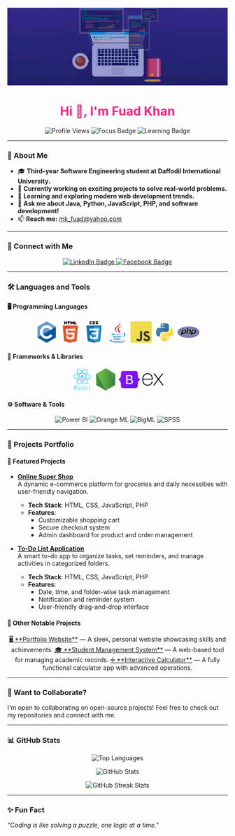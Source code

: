 ![Programming Header](https://github.com/Fuad-Khan/Fuad-Khan/blob/main/programming-header.webp)

<h1 align="center" style="color: #f72585;">Hi 👋, I'm Fuad Khan</h1>

<p align="center"> 
  <img src="https://komarev.com/ghpvc/?username=fuad-khan&label=Profile%20Views&color=0e75b6&style=flat-square" alt="Profile Views" /> 
  <img src="https://img.shields.io/badge/Focus-Software%20Development-%23f72585?style=flat-square" alt="Focus Badge" />
  <img src="https://img.shields.io/badge/Learning-Web%20Trends%20%26%20Backend-%2385c1e9?style=flat-square" alt="Learning Badge" />
</p>

---

### 🌟 About Me  
- 🎓 **Third-year Software Engineering student at Daffodil International University.**  
- 🔭 **Currently working on exciting projects to solve real-world problems.**  
- 🌱 **Learning and exploring modern web development trends.**  
- 💬 **Ask me about Java, Python, JavaScript, PHP, and software development!**  
- 📫 **Reach me:** [mk_fuad@yahoo.com](mailto:mk_fuad@yahoo.com)  

---

### 🔗 Connect with Me  
<p align="center">
  <a href="https://linkedin.com/in/fuad-khan-a2a821257" target="blank">
    <img src="https://img.shields.io/badge/LinkedIn-Connect-blue?style=for-the-badge&logo=linkedin" alt="LinkedIn Badge" />
  </a>
  <a href="https://fb.com/mk.fuad.184" target="blank">
    <img src="https://img.shields.io/badge/Facebook-Profile-%230e76a8?style=for-the-badge&logo=facebook" alt="Facebook Badge" />
  </a>
</p>

---

### 🛠️ Languages and Tools  
#### 🖥️ Programming Languages  
<p align="center">
  <img src="https://raw.githubusercontent.com/devicons/devicon/master/icons/c/c-original.svg" alt="C" width="50" height="50"/>
  <img src="https://raw.githubusercontent.com/devicons/devicon/master/icons/html5/html5-original-wordmark.svg" alt="HTML5" width="50" height="50"/>
  <img src="https://raw.githubusercontent.com/devicons/devicon/master/icons/css3/css3-original-wordmark.svg" alt="CSS3" width="50" height="50"/>
  <img src="https://raw.githubusercontent.com/devicons/devicon/master/icons/java/java-original.svg" alt="Java" width="50" height="50"/>
  <img src="https://raw.githubusercontent.com/devicons/devicon/master/icons/javascript/javascript-original.svg" alt="JavaScript" width="50" height="50"/>
  <img src="https://raw.githubusercontent.com/devicons/devicon/master/icons/python/python-original.svg" alt="Python" width="50" height="50"/>
  <img src="https://raw.githubusercontent.com/devicons/devicon/master/icons/php/php-original.svg" alt="PHP" width="50" height="50"/>
</p>

#### 🚀 Frameworks & Libraries  
<p align="center">
  <img src="https://raw.githubusercontent.com/devicons/devicon/master/icons/react/react-original-wordmark.svg" alt="React" width="50" height="50"/> 
  <img src="https://raw.githubusercontent.com/devicons/devicon/master/icons/nodejs/nodejs-original.svg" alt="Node.js" width="50" height="50"/> 
  <img src="https://raw.githubusercontent.com/devicons/devicon/master/icons/bootstrap/bootstrap-original.svg" alt="Bootstrap" width="50" height="50"/> 
  <img src="https://raw.githubusercontent.com/devicons/devicon/master/icons/express/express-original.svg" alt="Express.js" width="50" height="50"/>
</p>

#### ⚙️ Software & Tools  
<p align="center">
  <img src="https://www.vectorlogo.zone/logos/microsoft_powerbi/microsoft_powerbi-icon.svg" alt="Power BI" width="50" height="50"/> 
  <img src="https://orangedatamining.com/_next/static/media/logo-orange.faff1861.svg" alt="Orange ML" width="50" height="50"/> 
  <img src="https://static.bigml.com/static/img/bigml.png" alt="BigML" width="50" height="50"/> 
  <img src="https://upload.wikimedia.org/wikipedia/commons/e/ea/SPSS_logo.svg" alt="SPSS" width="50" height="50"/> 
</p>

---

### 🌈 Projects Portfolio  

#### 🚧 Featured Projects  
- **[Online Super Shop](https://github.com/Fuad-Khan/Online-Super-Shop-Website)**  
  A dynamic e-commerce platform for groceries and daily necessities with user-friendly navigation.  
  - **Tech Stack**: HTML, CSS, JavaScript, PHP  
  - **Features**:  
    - Customizable shopping cart  
    - Secure checkout system  
    - Admin dashboard for product and order management  

- **[To-Do List Application](https://github.com/Fuad-Khan/to-do-list-project)**  
  A smart to-do app to organize tasks, set reminders, and manage activities in categorized folders.  
  - **Tech Stack**: HTML, CSS, JavaScript, PHP  
  - **Features**:  
    - Date, time, and folder-wise task management  
    - Notification and reminder system  
    - User-friendly drag-and-drop interface  

#### 📁 Other Notable Projects  
<p align="center">
  <a href="https://github.com/Fuad-Khan/portfolio-website">🖥️ **Portfolio Website**</a> — A sleek, personal website showcasing skills and achievements.  
  <a href="https://github.com/Fuad-Khan/student-management-system">🎓 **Student Management System**</a> — A web-based tool for managing academic records.  
  <a href="https://github.com/Fuad-Khan/calculator">➗ **Interactive Calculator**</a> — A fully functional calculator app with advanced operations.  
</p>

---

### 🔭 Want to Collaborate?  
I'm open to collaborating on open-source projects! Feel free to check out my repositories and connect with me.  


---

### 📊 GitHub Stats  
<p align="center">
  <img src="https://github-readme-stats.vercel.app/api/top-langs/?username=fuad-khan&layout=compact&theme=radical" alt="Top Languages" />
</p>
<p align="center">
  <img src="https://github-readme-stats.vercel.app/api?username=fuad-khan&show_icons=true&theme=radical" alt="GitHub Stats" />
</p>
<p align="center">
  <img src="https://github-readme-streak-stats.herokuapp.com/?user=fuad-khan&theme=radical" alt="GitHub Streak Stats" />
</p>

---

### ✨ Fun Fact  
_"Coding is like solving a puzzle, one logic at a time."_  
